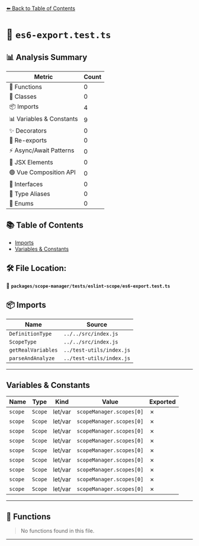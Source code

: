 [⬅️ Back to Table of Contents](../../../../index.md)

# 📄 `es6-export.test.ts`

## 📊 Analysis Summary

| Metric | Count |
|--------|-------|
| 🔧 Functions | 0 |
| 🧱 Classes | 0 |
| 📦 Imports | 4 |
| 📊 Variables & Constants | 9 |
| ✨ Decorators | 0 |
| 🔄 Re-exports | 0 |
| ⚡ Async/Await Patterns | 0 |
| 💠 JSX Elements | 0 |
| 🟢 Vue Composition API | 0 |
| 📐 Interfaces | 0 |
| 📑 Type Aliases | 0 |
| 🎯 Enums | 0 |

## 📚 Table of Contents

- [Imports](#imports)
- [Variables & Constants](#variables-constants)

## 🛠️ File Location:
📂 **`packages/scope-manager/tests/eslint-scope/es6-export.test.ts`**

## 📦 Imports

| Name | Source |
|------|--------|
| `DefinitionType` | `../../src/index.js` |
| `ScopeType` | `../../src/index.js` |
| `getRealVariables` | `../test-utils/index.js` |
| `parseAndAnalyze` | `../test-utils/index.js` |


---

## Variables & Constants

| Name | Type | Kind | Value | Exported |
|------|------|------|-------|----------|
| `scope` | `Scope` | let/var | `scopeManager.scopes[0]` | ✗ |
| `scope` | `Scope` | let/var | `scopeManager.scopes[0]` | ✗ |
| `scope` | `Scope` | let/var | `scopeManager.scopes[0]` | ✗ |
| `scope` | `Scope` | let/var | `scopeManager.scopes[0]` | ✗ |
| `scope` | `Scope` | let/var | `scopeManager.scopes[0]` | ✗ |
| `scope` | `Scope` | let/var | `scopeManager.scopes[0]` | ✗ |
| `scope` | `Scope` | let/var | `scopeManager.scopes[0]` | ✗ |
| `scope` | `Scope` | let/var | `scopeManager.scopes[0]` | ✗ |
| `scope` | `Scope` | let/var | `scopeManager.scopes[0]` | ✗ |


---

## 🔧 Functions

> No functions found in this file.


---